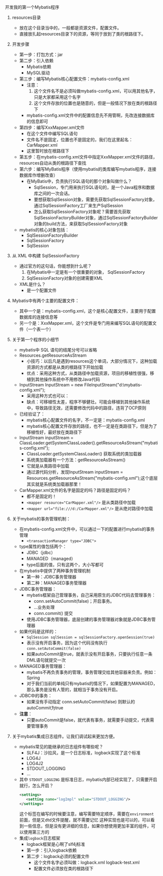 开发我的第一个Mybatis程序

1. resources目录
   - 放在这个目录当中的，一般都是资源文件，配置文件。
   - 直接放扎起resources目录下的资源，等同于放到了类的根路径下。

2. 开发步骤
   - 第一步：打包方式：jar
   - 第二步：引入依赖
     - Mybatis依赖
     - MySQL驱动
   - 第三步：编写Mybatis核心配置文件：mybatis-config.xml
     - 注意：
       1. 这个文件名不是必须叫做mybatis-config.xml，可以用其他名字，只是大家都采用这个名字
       2. 这个文件存放的位置也是随意的，但是一般情况下放在类的根路径下
     - mybatis-config.xml文件中的配置信息先不用管啊，先改连接数据库的信息即可
   - 第四步：编写XxxMapper.xml文件
     - 在这个文件中编写SQL语句
     - 文件名不是固定，位置也不是固定的，我们在这里起名：CarMapper.xml
     - 这里暂时放在根路径下
   - 第五步：在mybatis-config.xml文件中指定XxxMapper.xml文件的路径，resources自动从类的根路径下查找
   - 第六步：编写MyBatis程序（使用mybatis的类库编写mybatis程序，连接数据库作增删改查）
     - 在MyBatis中，负责执行SQL语句的那个对象叫做什么？
       - SqlSession，专门用来执行SQL语句的，是一个Java程序和数据库之间的一次会话。
       - 要想获取SqlSession对象，需要先获取SqlSessionFactory对象，通过SqlSessionFactory工厂来生产SqlSession
       - 怎么获取SqlSessionFactory对象呢？需要首先获取SqlSessionFactoryBuilder对象，通过SqlSessionFactoryBuilder对象的build方法，来获取SqlSessionFactory对象
   - mybatis的核心对象包括：
     - SqlSessionFactoryBuilder
     - SqlSessionFactory
     - SqlSession

3. 从 XML 中构建 SqlSessionFactory
   - 通过官方的这句话，你能想到什么呢？
      1. 在Mybatis中一定是有一个很重要的对象， SqlSessionFactory
      2. SqlSessionFactory对象的创建需要XML
   - XML是什么？
     - 是一个配置文件

4. Mybatis中有两个主要的配置文件：
   - 其中一个是：mybatis-config.xml，这个是核心配置文件，主要用于配置数据库的连接信息等
   - 另一个是：XxxMapper.xml，这个文件是专门用来编写SQL语句的配置文件（一个表一个）

5. 关于第一个程序的小细节
   - mybatis中 SQL 语句的结尾分号可以省略
   - Resources.getResourceAsStream
     - 小技巧：以后凡是遇到resources这个单词，大部分情况下，这种加载资源的方式都是从类的根路径下开始加载
     - 优点：采用这种方式，从类路径中加载资源，项目的移植性很强，移植到其他操作系统中不用修改Java代码
   - InputStream InputStream = new FileInputStream("d:\\mybatis-config.xml");
     - 采用这种方式也可以：
     - 缺点：可移植性太差，程序不够健壮。可能会移植到其他操作系统中，导致路径无效，还需要修改代码中的路径，违背了OCP原则
   - 已经验证了：
     - mybatis核心配置文件的名字，不一定是：mybatis-config.xml
     - mybatis核心配置文件存放的路径，也不一定是在类路径下，但是为了移植性好，最好放在类路径下
   - InputStream inputStream = ClassLoader.getSystemClassLoader().getResourceAsStream("mybatis-config.xml");
     - ClassLoader.getSystemClassLoader() 获取系统的类加载器
     - 系统类加载器有一个方法：getResourceAsStream()
     - 它就是从类路径中加载
     - 通过源代码分析，发现InputStream inputStream = Resources.getResourceAsStream("mybatis-config.xml");这个底层其实就是系统类加载器那里！
   - CarMapper.xml文件的名字是固定的吗？路径是固定的吗？
     - 都不是固定的！
     - `<mapper resource="CarMapper.xml"/>` 是从类路径中加载
     - `<mapper url="file:///d:/CarMapper.xml"/>` 是从绝对路径中加载
6. 关于mybatis的事务管理机制：
    - 在mybatis-config.xml文件中，可以通过一下的配置进行mybatis的事务管理
      - `<transactionManager type="JDBC">`
    - type属性的值包括两个：
      - JDBC（jdbc）
      - MANAGED（managed）
      - type后面的值，只有这两个，大小写都可
    - 在mybatis中提供了两种事务管理机制
      - 第一种：JDBC事务管理器
      - 第二种：MANAGED事务管理器
    - JDBC事务管理器：
      - mybatis框架自己管理事务，自己采用原生的JDBC代码去管理事务：
        - conn.setAutoCommit(false)；开启事务。
        - ...业务处理
        - conn.commit() 提交
      - 使用JDBC事务管理器，底层创建的事务管理器对象就是JDBC事务管理器
    - 如果代码是这样的：
      - `SqlSession sqlSession = sqlSessionFactory.openSession(true)`
      - 表示没有开启事务，因为这个代码没有执行 `conn.setAutoCommit(false)`
      - 如果autoCommit是true，就表示没有开启事务，只要执行任意一条DML语句就提交一次
    - MANAGED事务管理器：
      - mybatis不再负责事务的管理，事务管理交给其他容器来负责。例如：Spring
      - 对于我们当前的单纯只有mybatis的情况下，如果配置为MANAGED，那么事务是没有人管的，就相当于事务没有开启。
    - JDBC中的事务：
      - 如果没有手动指定 conn.setAutoCommit(false) 则默认的autoCommit为true
    - **注意**：
      - 只要autoCommit是false，就代表有事务，就需要手动提交，代表需要管理事务

7. 关于mybatis集成日志组件。让我们调试起来更加方便。
   - mybatis常见的能继承的日志组件有哪些呢？
     - SLF4J：沙拉风，是一个日志标准，logback实现了这个标准
     - LOG4J
     - LOG4J2
     - STDOUT_LOGGING
     - ...
   - 其中 `STDOUT_LOGGING` 是标准日志，mybatis内部已经实现了，只需要开启就行，怎么开启？
     ```xml
     <settings>
        <setting name="logImpl" value="STDOUT_LOGGING"/>
     </settings>
     ```
     这个标签在编写的时候要注意，编写需要特定顺序，需要在`environment`前面，但是又dtd文件提醒，就不需要记忆
     这种实现也是可以的，可以看到一些信息，但是没有更详细的信息，如果你想使用更加丰富的组件，可以使用第三方的
   - 集成`logback`日志框架
     - logback框架是心啊了slf4j标准
     - 第一步：引入logback依赖
     - 第二步：logback必须的配置文件
       - 这个文件名字必须叫做：logback.xml logback-test.xml
       - 配置文件必须放在类的根路径下